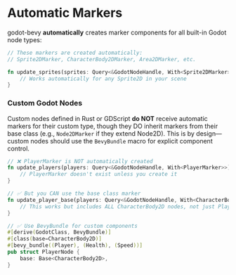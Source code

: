 # Automatic Markers

godot-bevy **automatically** creates marker components for all built-in Godot node types:

```rust
// These markers are created automatically:
// Sprite2DMarker, CharacterBody2DMarker, Area2DMarker, etc.

fn update_sprites(sprites: Query<&GodotNodeHandle, With<Sprite2DMarker>>) {
    // Works automatically for any Sprite2D in your scene
}
```

### Custom Godot Nodes

Custom nodes defined in Rust or GDScript **do NOT** receive automatic markers for their custom type,
though they DO inherit markers from their base class (e.g., `Node2DMarker` if they extend Node2D).
This is by design—custom nodes should use the `BevyBundle` macro for explicit component control.

```rust
// ❌ PlayerMarker is NOT automatically created
fn update_players(players: Query<&GodotNodeHandle, With<PlayerMarker>>) {
    // PlayerMarker doesn't exist unless you create it
}

// ✅ But you CAN use the base class marker
fn update_player_base(players: Query<&GodotNodeHandle, With<CharacterBody2DMarker>>) {
    // This works but includes ALL CharacterBody2D nodes, not just Players
}

// ✅ Use BevyBundle for custom components
#[derive(GodotClass, BevyBundle)]
#[class(base=CharacterBody2D)]
#[bevy_bundle((Player), (Health), (Speed))]
pub struct PlayerNode {
    base: Base<CharacterBody2D>,
}
```
